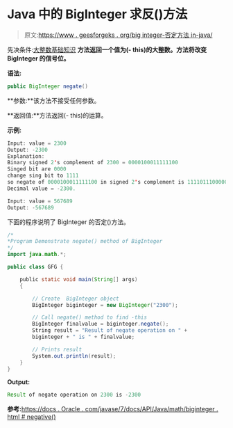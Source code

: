 # Java 中的 BigInteger 求反()方法

> 原文:[https://www . geesforgeks . org/big integer-否定方法 in-java/](https://www.geeksforgeeks.org/biginteger-negate-method-in-java/)

先决条件:[大整数基础知识](https://www.geeksforgeeks.org/biginteger-class-in-java/)
**方法返回一个值为(- this)的大整数。方法将改变 BigInteger 的信号位。**

**语法:**

```java
public BigInteger negate()
```

**参数:**该方法不接受任何参数。

**返回值:**方法返回(- this)的运算。

**示例:**

```java
Input: value = 2300
Output: -2300
Explanation:
Binary signed 2's complement of 2300 = 0000100011111100
Singed bit are 0000
change sing bit to 1111
so negate of 0000100011111100 in signed 2's complement is 1111011100000100
Decimal value = -2300.

Input: value = 567689 
Output: -567689 

```

下面的程序说明了 BigInteger 的否定()方法。

```java
/*
*Program Demonstrate negate() method of BigInteger 
*/
import java.math.*;

public class GFG {

    public static void main(String[] args)
    {

        // Create  BigInteger object
        BigInteger biginteger = new BigInteger("2300");

        // Call negate() method to find -this
        BigInteger finalvalue = biginteger.negate();
        String result = "Result of negate operation on " + 
        biginteger + " is " + finalvalue;

        // Prints result
        System.out.println(result);
    }
}
```

**Output:**

```java
Result of negate operation on 2300 is -2300

```

**参考:**[https://docs . Oracle . com/javase/7/docs/API/Java/math/biginteger . html # negative()](https://docs.oracle.com/javase/7/docs/api/java/math/BigInteger.html#negate())